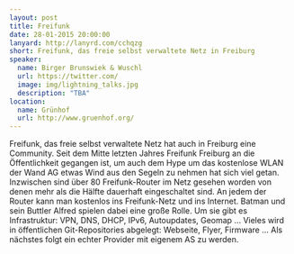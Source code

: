 ```yaml
---
layout: post
title: Freifunk
date: 28-01-2015 20:00:00
lanyard: http://lanyrd.com/cchqzg
short: Freifunk, das freie selbst verwaltete Netz in Freiburg
speaker:
  name: Birger Brunswiek & Wuschl
  url: https://twitter.com/
  image: img/lightning_talks.jpg
  description: "TBA"
location:
  name: Grünhof
  url: http://www.gruenhof.org/
---
```


Freifunk, das freie selbst verwaltete Netz hat auch in Freiburg eine Community.
Seit dem Mitte letzten Jahres Freifunk Freiburg an die Öffentlichkeit gegangen ist,
um auch dem Hype um das kostenlose WLAN der Wand AG etwas Wind aus den Segeln zu nehmen
hat sich viel getan. Inzwischen sind über 80 Freifunk-Router im Netz gesehen worden von
denen mehr als die Hälfte dauerhaft eingeschaltet sind. An jedem der Router kann man
kostenlos ins Freifunk-Netz und ins Internet. Batman und sein Buttler Alfred spielen
dabei eine große Rolle. Um sie gibt es Infrastruktur: VPN, DNS, DHCP, IPv6,
Autoupdates, Geomap ... Vieles wird in öffentlichen Git-Repositories abgelegt:
Webseite, Flyer, Firmware ... Als nächstes folgt ein echter Provider mit eigenem AS zu werden.
